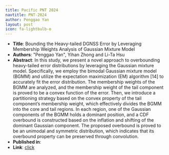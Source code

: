 ```yaml
---
title: Pacific PNT 2024
navtitle: PNT-2024
author: Penggao Yan
layout: post
icon: fa-lightbulb-o
---
```


- **Title**: Bounding the Heavy-tailed DGNSS Error by Leveraging Membership Weights Analysis of Gaussian Mixture Model
- **Authors**: "Penggao Yan", Yihan Zhong and Li-Ta Hsu
- **Abstract**: In this study, we present a novel approach to overbounding heavy-tailed error distributions by leveraging the Gaussian mixture model. Specifically, we employ the bimodal Gaussian mixture model (BGMM) and utilize the expectation maximization (EM) algorithm [14] to accurately fit the error distribution. The membership weights of the BGMM are analyzed, and the membership weight of the tail component is proved to be a convex function of the error. Then, we introduce a partitioning strategy based on the convex property of the tail component’s membership weight, which effectively divides the BGMM into the core and tail regions. In each region, one of the Gaussian components of the BGMM holds a dominant position, and a CDF overbound is constructed based on the inflation and shifting of the dominant Gaussian component. The proposed overbound is proved to be an unimodal and symmetric distribution, which indicates that its overbound property can be preserved through convolution.
- **Published in**: 
- **Link**: [click](https://www.ion.org/pnt/abstracts.cfm?paperID=13061)
